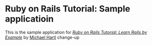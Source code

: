 # Ruby on Rails Tutorial: Sample applicatioin

This is the sample application for [*Ruby on Rails Tutorial: Learn Rails by Example*](http://railstutorial.org) by [Michael Hartl](http://michaelhartl.com) change-up